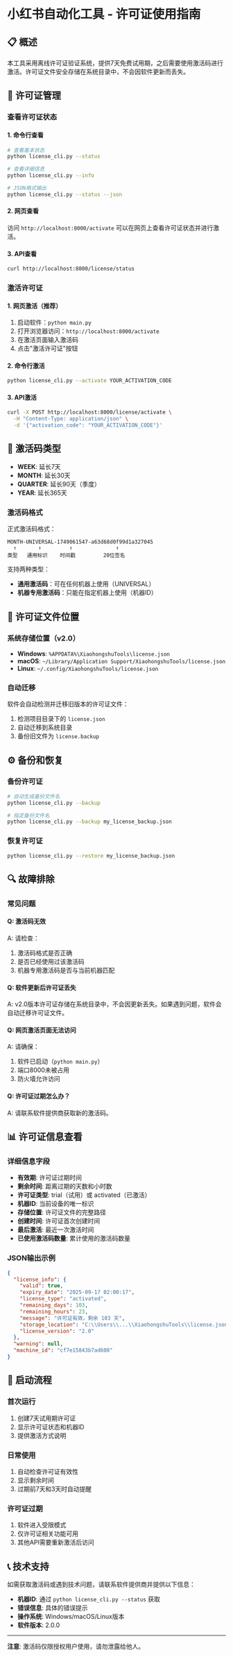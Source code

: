 # 小红书自动化工具 - 许可证使用指南

## 📋 概述

本工具采用离线许可证验证系统，提供7天免费试用期，之后需要使用激活码进行激活。许可证文件安全存储在系统目录中，不会因软件更新而丢失。

## 🔧 许可证管理

### 查看许可证状态

#### 1. 命令行查看

```bash
# 查看基本状态
python license_cli.py --status

# 查看详细信息
python license_cli.py --info

# JSON格式输出
python license_cli.py --status --json
```

#### 2. 网页查看

访问 `http://localhost:8000/activate` 可以在网页上查看许可证状态并进行激活。

#### 3. API查看

```bash
curl http://localhost:8000/license/status
```

### 激活许可证

#### 1. 网页激活（推荐）

1. 启动软件：`python main.py`
2. 打开浏览器访问：`http://localhost:8000/activate`
3. 在激活页面输入激活码
4. 点击"激活许可证"按钮

#### 2. 命令行激活

```bash
python license_cli.py --activate YOUR_ACTIVATION_CODE
```

#### 3. API激活

```bash
curl -X POST http://localhost:8000/license/activate \
  -H "Content-Type: application/json" \
  -d '{"activation_code": "YOUR_ACTIVATION_CODE"}'
```

## 🎫 激活码类型

- **WEEK**: 延长7天
- **MONTH**: 延长30天  
- **QUARTER**: 延长90天（季度）
- **YEAR**: 延长365天

### 激活码格式

正式激活码格式：
```
MONTH-UNIVERSAL-1749061547-a63d68d0f99d1a327045
  ↑       ↑         ↑              ↑
类型   通用标识    时间戳         20位签名
```

支持两种类型：
- **通用激活码**：可在任何机器上使用（UNIVERSAL）
- **机器专用激活码**：只能在指定机器上使用（机器ID）

## 🔄 许可证文件位置

### 系统存储位置（v2.0）

- **Windows**: `%APPDATA%\XiaohongshuTools\license.json`
- **macOS**: `~/Library/Application Support/XiaohongshuTools/license.json`  
- **Linux**: `~/.config/XiaohongshuTools/license.json`

### 自动迁移

软件会自动检测并迁移旧版本的许可证文件：
1. 检测项目目录下的 `license.json`
2. 自动迁移到系统目录
3. 备份旧文件为 `license.backup`

## ⚙️ 备份和恢复

### 备份许可证

```bash
# 自动生成备份文件名
python license_cli.py --backup

# 指定备份文件名
python license_cli.py --backup my_license_backup.json
```

### 恢复许可证

```bash
python license_cli.py --restore my_license_backup.json
```

## 🔍 故障排除

### 常见问题

#### Q: 激活码无效
A: 请检查：
1. 激活码格式是否正确
2. 是否已经使用过该激活码  
3. 机器专用激活码是否与当前机器匹配

#### Q: 软件更新后许可证丢失
A: v2.0版本许可证存储在系统目录中，不会因更新丢失。如果遇到问题，软件会自动迁移许可证文件。

#### Q: 网页激活页面无法访问
A: 请确保：
1. 软件已启动（`python main.py`）
2. 端口8000未被占用
3. 防火墙允许访问

#### Q: 许可证过期怎么办？
A: 请联系软件提供商获取新的激活码。

## 📊 许可证信息查看

### 详细信息字段

- **有效期**: 许可证过期时间
- **剩余时间**: 距离过期的天数和小时数
- **许可证类型**: trial（试用）或 activated（已激活）
- **机器ID**: 当前设备的唯一标识
- **存储位置**: 许可证文件的完整路径
- **创建时间**: 许可证首次创建时间
- **最后激活**: 最近一次激活时间
- **已使用激活码数量**: 累计使用的激活码数量

### JSON输出示例

```json
{
  "license_info": {
    "valid": true,
    "expiry_date": "2025-09-17 02:00:17",
    "license_type": "activated", 
    "remaining_days": 103,
    "remaining_hours": 23,
    "message": "许可证有效，剩余 103 天",
    "storage_location": "C:\\Users\\...\\XiaohongshuTools\\license.json",
    "license_version": "2.0"
  },
  "warning": null,
  "machine_id": "cf7e15843b7ad608"
}
```

## 🚀 启动流程

### 首次运行
1. 创建7天试用期许可证
2. 显示许可证状态和机器ID
3. 提供激活方式说明

### 日常使用
1. 自动检查许可证有效性
2. 显示剩余时间
3. 过期前7天和3天时自动提醒

### 许可证过期
1. 软件进入受限模式
2. 仅许可证相关功能可用
3. 其他API需要重新激活后访问

## 📞 技术支持

如需获取激活码或遇到技术问题，请联系软件提供商并提供以下信息：

- **机器ID**: 通过 `python license_cli.py --status` 获取
- **错误信息**: 具体的错误提示
- **操作系统**: Windows/macOS/Linux版本
- **软件版本**: 2.0.0

---

**注意**: 激活码仅限授权用户使用，请勿泄露给他人。 
